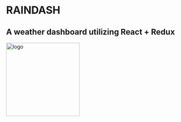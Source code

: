 # RAINDASH
A weather dashboard utilizing React + Redux
---
<img src="http://raindash.surge.sh/logo.svg" alt="logo" style="width: 200px;"/>
